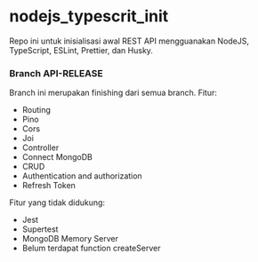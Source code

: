 # nodejs_typescrit_init
Repo ini untuk inisialisasi awal REST API mengguanakan NodeJS, TypeScript, ESLint, Prettier, dan Husky.

### Branch API-RELEASE
Branch ini merupakan finishing dari semua branch.
Fitur:
- Routing
- Pino
- Cors
- Joi
- Controller
- Connect MongoDB
- CRUD
- Authentication and authorization
- Refresh Token

Fitur yang tidak didukung:
- Jest
- Supertest
- MongoDB Memory Server
- Belum terdapat function createServer
